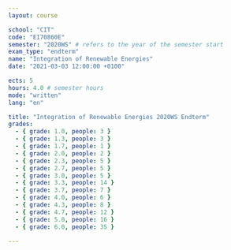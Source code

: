 ```yaml
---
layout: course

school: "CIT"
code: "EI70860E"
semester: "2020WS" # refers to the year of the semester start
exam_type: "endterm"
name: "Integration of Renewable Energies"
date: "2021-03-03 12:00:00 +0100"

ects: 5
hours: 4.0 # semester hours
mode: "written"
lang: "en"

title: "Integration of Renewable Energies 2020WS Endterm"
grades:
  - { grade: 1.0, people: 3 }
  - { grade: 1.3, people: 3 }
  - { grade: 1.7, people: 1 }
  - { grade: 2.0, people: 2 }
  - { grade: 2.3, people: 5 }
  - { grade: 2.7, people: 5 }
  - { grade: 3.0, people: 5 }
  - { grade: 3.3, people: 14 }
  - { grade: 3.7, people: 7 }
  - { grade: 4.0, people: 6 }
  - { grade: 4.3, people: 8 }
  - { grade: 4.7, people: 12 }
  - { grade: 5.0, people: 16 }
  - { grade: 6.0, people: 35 }

---
```



